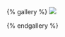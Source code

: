 {% gallery %}
![](https://alyx111.oss-cn-shenzhen.aliyuncs.com/bizhi/0085626ad1d940ca7558e545649e96f5.jpg)

{% endgallery %}